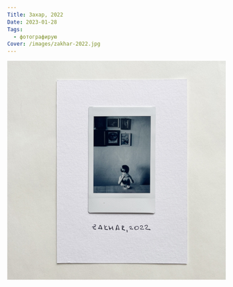 ```yaml
---
Title: Захар, 2022
Date: 2023-01-28
Tags:
  - фотографирую
Cover: /images/zakhar-2022.jpg
---
```


![Захар, 2022](images/zakhar-2022@2x.jpg)